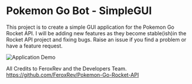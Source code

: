 # Pokemon Go Bot - SimpleGUI

This project is to create a simple GUI application for the Pokemon Go Rocket API. I will be adding new features as they become stable(ish)in the Rocket API project and fixing bugs. Raise an issue if you find a problem or have a feature request.

![Application Demo](http://i.imgur.com/hJyqTFj.png)

All Credits to FeroxRev and the Developers Team.
https://github.com/FeroxRev/Pokemon-Go-Rocket-API
